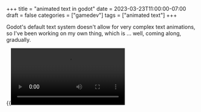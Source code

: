+++
title = "animated text in godot"
date = 2023-03-23T11:00:00-07:00
draft = false
categories = ["gamedev"]
tags = ["animated text"]
+++

Godot's default text system doesn't allow for very complex text animations, so I've been working on my own thing, which is ... well, coming along, gradually.

{{<video src="animated_text.mp4">}}